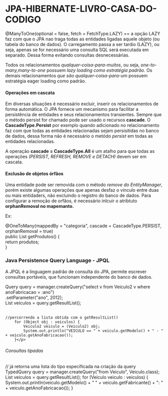 # JPA-HIBERNATE-LIVRO-CASA-DO-CODIGO

<p>@ManyToOne(optional = false, fetch = FetchType.LAZY) == a opção LAZY faz com que o JPA nao traga todas as entidades ligadas aquele objeto (ou tabela do banco de dados). O carregamento passa a ser tardio (LAZY), ou seja, apenas se for necessário uma consulta SQL será executada em separado. Dessa forma evitando consultas desnecessárias.</p>
<p>Todos os relacionamentos <em>qualquer-coisa-para-muitos</em>, ou seja, <em>one-to-many,many-to-one</em> possuem <em>lazy loading como estratégia padrão.</em> Os demais relacionamentos <em>que são qualquer-coisa-para-um</em> possuem estratégia eager loading como padrão.</p>

<h4>Operações em cascata</h4>
<p>Em diversas situações é necessário excluir, inserir os relacionamentos de forma automática. O JPA fornece um mecanismo para facilitar a persistência de entidades e seus relacionamentos transientes. Sempre que o método persist for chamado pode ser usado o recursos <strong>cascade</strong>. O <strong>CascadeType.Persist</strong> por exemplo quando adicionado no relacionamento faz com que todas as entidades relacionadas sejam persisitidas no banco de dados, dessa forma não é necessário o metódo <em>persist</em> em todas as entidades relacionadas.</p> A operação <strong>cascade = CascadeType.All</strong> é um atalho para que todas as operações <em>(PERSIST, REFRESH, REMOVE e DETACH)</em> devem ser em cascata.

<h4>Exclusão de objetos órfãos</h4>
<p>Uma entidade pode ser removida com o método <em>remove do EntityManager</em>, porém existe algumas operações que apenas desfaz o vinculo entre duas ou mais entidaders, não excluindo o registro do banco de dados. Para configurar a remoção de orfãos, é necessário inlcuir o atribtuto <strong>orphanRemoval no mapemanto.</strong></p>
<p>Ex:</p>

@OneToMany(mappedBy = "categoria", cascade = CascadeType.PERSIST,<br />
orphanRemoval = true)<br />
public List<Produto> getProdutos() {<br />
return produtos;<br />
}<br />
  
  <h3>Java Persistence Query Language - JPQL</h3>
  <p>A JPQL é a linguagem padrão de consulta do JPA, permite escrever consultas portáveis, que funcionam independente do banco de dados.</p>
  <p> 
	  Query query = manager.createQuery("select v from Veiculo2 v where anoFabricacao = :ano") <br />
		.setParameter("ano", 2012); <br />
		List<Veiculo2> veiculos = query.getResultList();<br /><br />

    //percorrendo a lista obtida com o getResultList()
		for (Object obj : veiculos) {
			Veiculo2 veiculo = (Veiculo2) obj;
			System.out.println("VEICULO == " + veiculo.getModelo() + " - " + veiculo.getAnoFabricacao());
		}</p>
    
  <h6>Consultas tipadas</h6>
  <p>
	 // já retorna uma lista do tipo especificada na criação da query
	<br> TypedQuery<Veiculo> query = manager.createQuery("from Veiculo",
							Veiculo.class);
   	List<Veiculo> veiculos = query.getResultList();
		for (Veiculo veiculo : veiculos) {
		System.out.println(veiculo.getModelo() + " " + veiculo.getFabricante()
		+ ": " + veiculo.getAnoFabricacao());
	}
  
  </p>
  
